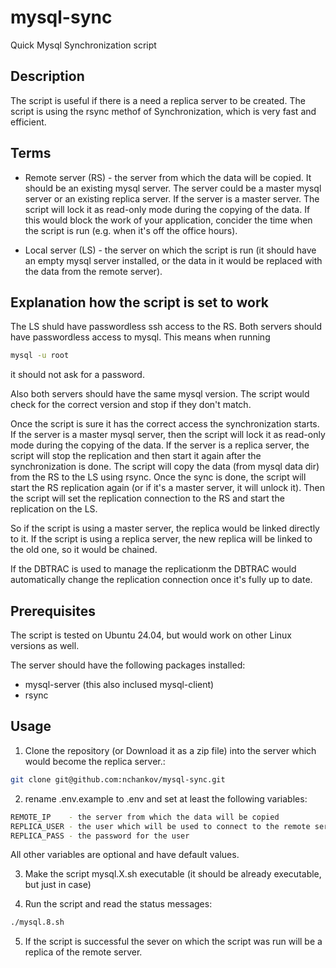 # mysql-sync
Quick Mysql Synchronization script

## Description
The script is useful if there is a need a replica server to be created. The script is using the rsync methof of 
Synchronization, which is very fast and efficient.

## Terms
- Remote server (RS) - the server from which the data will be copied. It should be an existing mysql server. The server could 
  be a master mysql server or an existing replica server. If the server is a master server. The script will lock it as 
  read-only mode during the copying of the data. If this would block the work of your application, concider the time 
  when the script is run (e.g. when it's off the office hours).

- Local server (LS) - the server on which the script is run (it should have an empty mysql server installed, or the data in 
  it would be replaced with the data from the remote server).

## Explanation how the script is set to work
The LS shuld have passwordless ssh access to the RS. 
Both servers should have passwordless access to mysql. This means when running 
```bash
mysql -u root
```
it should not ask for a password.

Also both servers should have the same mysql version. The script would check for the correct version and stop if they 
don't match.

Once the script is sure it has the correct access the synchronization starts.
If the server is a master mysql server, then the script will lock it as read-only mode during the copying of the data.
If the server is a replica server, the script will stop the replication and then start it again after the synchronization 
is done.
The script will copy the data (from mysql data dir) from the RS to the LS using rsync.
Once the sync is done, the script will start the RS replication again (or if it's a master server, it will unlock it).
Then the script will set the replication connection to the RS and start the replication on the LS.

So if the script is using a master server, the replica would be linked directly to it. 
If the script is using a replica server, the new replica will be linked to the old one, so it would be chained.

If the DBTRAC is used to manage the replicationm the DBTRAC would automatically change the replication connection once 
it's fully up to date.

## Prerequisites
The script is tested on Ubuntu 24.04, but would work on other Linux versions as well.

The server should have the following packages installed:
- mysql-server (this also inclused mysql-client)
- rsync

## Usage
1. Clone the repository (or Download it as a zip file) into the server which would become the replica server.:

```bash
git clone git@github.com:nchankov/mysql-sync.git
```

2. rename .env.example to .env and set at least the following variables:
```bash
REMOTE_IP    - the server from which the data will be copied
REPLICA_USER - the user which will be used to connect to the remote server
REPLICA_PASS - the password for the user
```
All other variables are optional and have default values.

3. Make the script mysql.X.sh executable (it should be already executable, but just in case)

4. Run the script and read the status messages:
```bash
./mysql.8.sh
```

5. If the script is successful the sever on which the script was run will be a replica of the remote server.